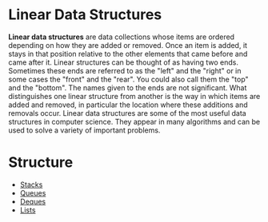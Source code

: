 <h1>Linear Data Structures</h1>

<p><strong>Linear data structures</strong> are data collections whose items are ordered depending on how they are added or removed. Once an item is added, it stays in that position relative to the other elements that came before and came after it. Linear structures can be thought of as having two ends. Sometimes these ends are referred to as the "left" and the "right" or in some cases the "front" and the "rear". You could also call them the "top" and the "bottom". The names given to the ends are not significant. What distinguishes one linear structure from another is the way in which items are added and removed, in particular the location where these additions and removals occur. Linear data structures are some of the most useful data structures in computer science. They appear in many algorithms and can be used to solve a variety of important problems.</p>

<h1>Structure</h1>

<ul>
  <li><a href="contents/stacks">Stacks<a>

  <li><a href="contents/queues">Queues<a>

  <li><a href="contents/deques">Deques<a>

  <li><a href="contents/lists">Lists<a>
</ul>
